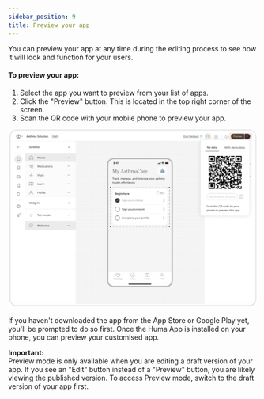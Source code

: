 ```yaml
---
sidebar_position: 9
title: Preview your app
---
```

You can preview your app at any time during the editing process to see how it will look and function for your users.

#### To preview your app:

1. Select the app you want to preview from your list of apps.
2. Click the "Preview" button. This is located in the top right corner of the screen.
3. Scan the QR code with your mobile phone to preview your app.

![App Preview Image](../assets/App-Preview.png)

If you haven't downloaded the app from the App Store or Google Play yet, you'll be prompted to do so first. Once the Huma App is installed on your phone, you can preview your customised app.

<div style={{ backgroundColor: '#EFF9FA', border: 'transparent', padding: '10px', borderRadius: '5px', marginBottom: '10px' }}>
  <strong>Important:</strong><br/>
  Preview mode is only available when you are editing a draft version of your app. If you see an "Edit" button instead of a "Preview" button, you are likely viewing the published version.  To access Preview mode, switch to the draft version of your app first.
</div>